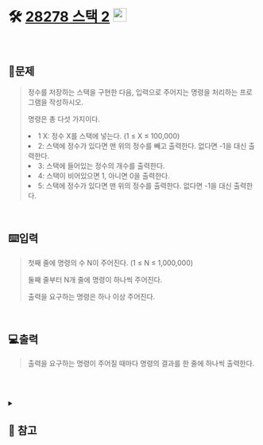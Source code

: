 <br>

# 🛠️ [28278 스택 2](http://www.acmicpc.net/problem/28278) <img height="27px" width="27px" src="https://static.solved.ac/tier_small/7.svg"/>

<br>

## 📖문제
>정수를 저장하는 스택을 구현한 다음, 입력으로 주어지는 명령을 처리하는 프로그램을 작성하시오.
>
>명령은 총 다섯 가지이다.
>
><li>1 X: 정수 X를 스택에 넣는다. (1 ≤ X ≤ 100,000)</li>
><li>2: 스택에 정수가 있다면 맨 위의 정수를 빼고 출력한다. 없다면 -1을 대신 출력한다.</li>
><li>3: 스택에 들어있는 정수의 개수를 출력한다.</li>
><li>4: 스택이 비어있으면 1, 아니면 0을 출력한다.</li>
><li>5: 스택에 정수가 있다면 맨 위의 정수를 출력한다. 없다면 -1을 대신 출력한다.</li>

<br>

## ⌨️입력
>첫째 줄에 명령의 수 N이 주어진다. (1 ≤ N ≤ 1,000,000)
>
>둘째 줄부터 N개 줄에 명령이 하나씩 주어진다.
>
>출력을 요구하는 명령은 하나 이상 주어진다.

<br>

## 💻출력
>출력을 요구하는 명령이 주어질 때마다 명령의 결과를 한 줄에 하나씩 출력한다.

<br><br>

<details>
  
  
  <summary> 
  
  ## 🎈 참고
  </summary>
  <br>

  ><code>input()</code> 함수는 한글자씩 버퍼에 담는과정과 문자열을 변환하는 과정때문에 속도가 느려짐
  >
  >-> 사용 시 시간 초과
>
>  ```python
>    import sys
>    N = int(sys.stdin.readline())              # input() 대신 sys.stdin.readline() 사용
>    Stack = []
>
>    for i in range(N):
>    option = sys.stdin.readline().strip()      # input() 대신 sys.stdin.readline() 사용
>  ```
>
  >단, <code>sys.stdin.readline()</code> 사용 시 \n과 같은 개행문자도 포함하기 때문에 int() 또는 .strip()과 같은 처리가 필요

  <br>

## 🪄참고 자료
>1. [[Python 문법] 파이썬 입력 받기(sys.stdin.readline)](https://velog.io/@yeseolee/Python-%ED%8C%8C%EC%9D%B4%EC%8D%AC-%EC%9E%85%EB%A0%A5-%EC%A0%95%EB%A6%ACsys.stdin.readline)
>
>2. [[Python] input보다 sys.stdin.readline의 처리 속도가 빠른 이유는?](https://green-leaves-tree.tistory.com/12)
>
>3. [Python - String strip(), rstrip(), lstrip() 사용 방법](https://codechacha.com/ko/python-string-strip/)
</details>

<br><br>
